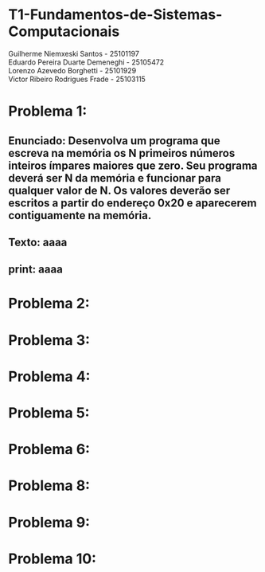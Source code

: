 # T1-Fundamentos-de-Sistemas-Computacionais
Guilherme Niemxeski Santos - 25101197 <br>
Eduardo Pereira Duarte Demeneghi - 25105472 <br>
Lorenzo Azevedo Borghetti - 25101929 <br>
Victor Ribeiro Rodrigues Frade - 25103115 


# Problema 1:

Enunciado: Desenvolva um programa que escreva na memória os N primeiros números inteiros ímpares maiores que zero. Seu programa deverá ser N da memória e funcionar para qualquer valor de N. Os valores deverão ser escritos a partir do endereço 0x20 e aparecerem contiguamente na memória.
---
Texto: 
aaaa
---
print:
aaaa
---
# Problema 2:

# Problema 3:

# Problema 4:

# Problema 5:

# Problema 6:

# Problema 8:

# Problema 9:

# Problema 10:
